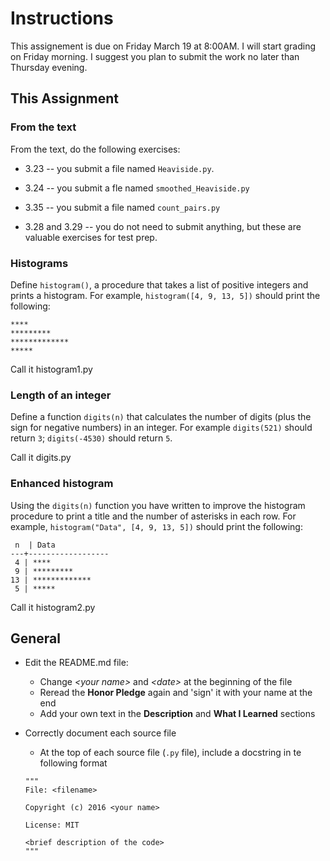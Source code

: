 # Instructions

This assignement is due on Friday March 19 at 8:00AM. I will start grading on Friday morning. I suggest you plan to submit the work no later than Thursday evening.

## This Assignment

### From the text

From the text, do the following exercises:

* 3.23 -- you submit a file named `Heaviside.py`.
* 3.24 -- you submit a fle named `smoothed_Heaviside.py`

* 3.35 -- you submit a file named `count_pairs.py`

* 3.28 and 3.29 -- you do not need to submit anything, but these are valuable exercises for test prep.

### Histograms

Define `histogram()`, a procedure that takes a list of positive integers and prints a histogram. For example, `histogram([4, 9, 13, 5])` should print the following:

```
****
*********
*************
*****
```
Call it histogram1.py

### Length of an integer

Define a function `digits(n)` that calculates the number of digits (plus the sign for negative numbers) in an integer. For example `digits(521)` should return `3`; `digits(-4530)` should return `5`.

Call it digits.py

### Enhanced histogram

Using the `digits(n)` function you have written to improve the histogram procedure to print a title and the number of asterisks in each row. For example, `histogram("Data", [4, 9, 13, 5])` should print the following:

```
 n  | Data
---+------------------
 4 | ****
 9 | *********
13 | *************
 5 | *****
```

Call it histogram2.py


## General


* Edit the README.md file:
    * Change _\<your name\>_ and _\<date\>_ at the beginning of the file
    * Reread the __Honor Pledge__ again and 'sign' it with your name at the end
    * Add your own text in the __Description__ and __What I Learned__ sections

* Correctly document each source file
    * At the top of each source file (```.py``` file), include a docstring in te following format

    ```
    """
    File: <filename>

    Copyright (c) 2016 <your name>

    License: MIT

    <brief description of the code>
    """    
    ```
